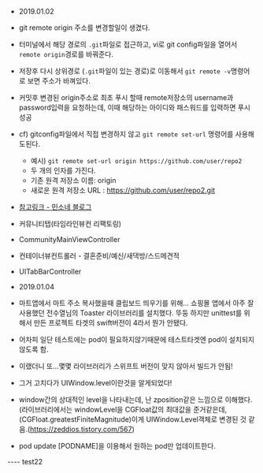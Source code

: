 - 2019.01.02
- git remote origin 주소를 변경할일이 생겼다.
- 터미널에서 해당 경로의 `.git`파일로 접근하고, vi로 git config파일을 열어서 `remote origin`경로를 바꿔준다.
- 저장후 다시 상위경로 (`.git`파일이 있는 경로)로 이동해서 `git remote -v`명령어로 보면 주소가 바껴있다.
- 커밋후 변경된 origin주소로 최초 푸시 할때 remote저장소의 username과 password입력을 요청하는데, 이때 해당하는 아이디와 패스워드를 입력하면 푸시 성공
- cf) gitconfig파일에서 직접 변경하지 않고 `git remote set-url` 명령어를 사용해도된다.
  - 예시) `git remote set-url origin https://github.com/user/repo2`
  - 두 개의 인자를 가진다.
  - 기존 원격 저장소 이름: origin
  - 새로운 원격 저장소 URL : https://github.com/user/repo2.git
- [참고링크 - 민소네 블로그](http://minsone.github.io/git/github-managing-remotes-changing-a-remotes-url)


- 커뮤니티탭(타임라인뷰컨 리팩토링)
- CommunityMainViewController
- 컨테이너뷰컨트롤러 - 결혼준비/예신/새댁방/스드메견적

- UITabBarController

- 2019.01.04
- 마트앱에서 마트 주소 복사했을때 클립보드 띄우기를 위해... 쇼핑몰 앱에서 아주 잘 사용했던 전수열님의 Toaster 라이브러리를 설치했다. 뚜둥 하지만 unittest를 위해서 만든 프로젝트 타겟의 swift버전이 4라서 뭔가 안됐다. 
- 어차피 일단 테스트에는 pod이 필요하지않기때문에 테스트타겟엔 pod이 설치되지 않도록 함. 
- 이랬더니 또...몇몇 라이브러리가 스위프트 버전이 맞지 않아서 빌드가 안됨! 
- 그거 고치다가 UIWindow.level이란것을 알게되었다! 
- window간의 상대적인 level을 나타내는데, 난 zposition같은 느낌으로 이해했다. (라이브러리에서는 windowLevel을 CGFloat값의 최대값을 준거같은데, (CGFloat.greatestFiniteMagnitude)이게 UIWindow.Level객체로 변경된 것 같음.(https://zeddios.tistory.com/567)
- pod update [PODNAME]을 이용해서 원하는 pod만 업데이트한다. 


---- test22
